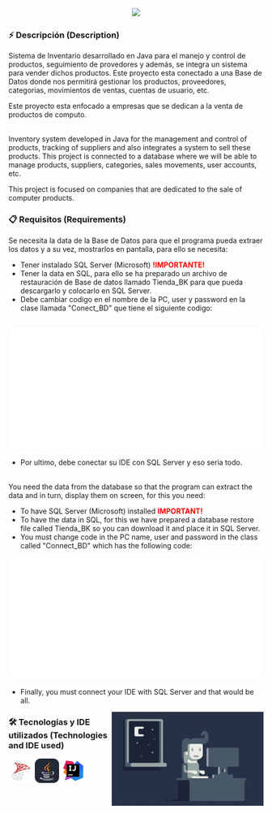 <p align="center">
  <a href="https://github.com/fairyland0926"><img src="https://readme-typing-svg.herokuapp.com/?lines=Gestor%20de%20Inventario;con%20un%20Sistema%20de%20Venta;Integrado%20:D&font=Pacifico&center=true&width=650&height=120&color=58a6ff&vCenter=true&size=45%22"></a>
</p>

### ⚡ Descripción (Description)

Sistema de Inventario desarrollado en Java para el manejo y control de productos, seguimiento de provedores y además, 
se integra un sistema para vender dichos productos. Este proyecto esta conectado a una Base de Datos donde nos permitirá
gestionar los productos, proveedores, categorias, movimientos de ventas, cuentas de usuario, etc.
<br>

Este proyecto esta enfocado a empresas que se dedican a la venta de productos de computo.

<br>
Inventory system developed in Java for the management and control of products, tracking of suppliers and also integrates
a system to sell these products. This project is connected to a database where we will be able to manage products, 
suppliers, categories, sales movements, user accounts, etc.

This project is focused on companies that are dedicated to the sale of computer products.

### 📋 Requisitos (Requirements)

Se necesita la data de la Base de Datos para que el programa pueda extraer los datos y a su vez, mostrarlos en pantalla, para ello se necesita:

- Tener instalado SQL Server (Microsoft) <b style="color: red">!IMPORTANTE!</b>
- Tener la data en SQL, para ello se ha preparado un archivo de restauración de Base de datos llamado <a href= "https://www.mediafire.com/file/806po1ssiwci0po/Tienda_BK/file" style="text-decoration: none;">Tienda_BK</a> para que pueda descargarlo y colocarlo en SQL Server.
- Debe cambiar codigo en el nombre de la PC, user y password en la clase llamada "Conect_BD" que tiene el siguiente codigo:
<br>
<center><img style="" src="./icons/codeimage-snippet_3.svg" width="500"></center>

- Por ultimo, debe conectar su IDE con SQL Server y eso seria todo. 

<br>
You need the data from the database so that the program can extract the data and in turn, display them on screen, for this you need:

- To have SQL Server (Microsoft) installed <b style="color: red">IMPORTANT!</b>
- To have the data in SQL, for this we have prepared a database restore file called <a href= "https://www.mediafire.com/file/806po1ssiwci0po/Tienda_BK/file" style="text-decoration: none;">Tienda_BK</a> so you can download it and place it in SQL Server.
- You must change code in the PC name, user and password in the class called "Connect_BD" which has the following code:
  <br>
<center><img style="" src="./icons/codeimage-snippet_3.svg" width="500"></center>

- Finally, you must connect your IDE with SQL Server and that would be all.

<img alt="Night Coding" src="https://raw.githubusercontent.com/AVS1508/AVS1508/master/assets/Night-Coding.gif" align="right"/>

### 🛠️ Tecnologías y IDE utilizados (Technologies and IDE used)

<img src="./icons/icons8-microsoft-sql-server.svg" width="48"> <img src="./icons/Java-Dark.svg" width="48"> <img src="./icons/icons8-intellij-idea.svg" width="48">
